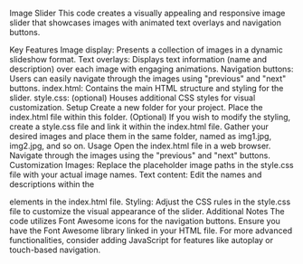 Image Slider
This code creates a visually appealing and responsive image slider that showcases images with animated text overlays and navigation buttons.

Key Features
Image display: Presents a collection of images in a dynamic slideshow format.
Text overlays: Displays text information (name and description) over each image with engaging animations.
Navigation buttons: Users can easily navigate through the images using "previous" and "next" buttons.
index.html: Contains the main HTML structure and styling for the slider.
style.css: (optional) Houses additional CSS styles for visual customization.
Setup
Create a new folder for your project.
Place the index.html file within this folder.
(Optional) If you wish to modify the styling, create a style.css file and link it within the index.html file.
Gather your desired images and place them in the same folder, named as img1.jpg, img2.jpg, and so on.
Usage
Open the index.html file in a web browser.
Navigate through the images using the "previous" and "next" buttons.
Customization
Images: Replace the placeholder image paths in the style.css file with your actual image names.
Text content: Edit the names and descriptions within the <div class="content"> elements in the index.html file.
Styling: Adjust the CSS rules in the style.css file to customize the visual appearance of the slider.
Additional Notes
The code utilizes Font Awesome icons for the navigation buttons. Ensure you have the Font Awesome library linked in your HTML file.
For more advanced functionalities, consider adding JavaScript for features like autoplay or touch-based navigation.